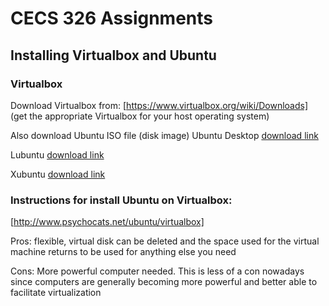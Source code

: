 # CECS 326 Assignments

## Installing Virtualbox and Ubuntu

### Virtualbox
Download Virtualbox from: [https://www.virtualbox.org/wiki/Downloads]
(get the appropriate Virtualbox for your host operating system)

Also download Ubuntu ISO file (disk image)
Ubuntu Desktop [download link](https://www.ubuntu.com/download)

Lubuntu [download link](https://lubuntu.net/downloads/)

Xubuntu [download link](https://xubuntu.org/download/)

### Instructions for install Ubuntu on Virtualbox:

[http://www.psychocats.net/ubuntu/virtualbox]

Pros:
flexible, virtual disk can be deleted and the space used for the virtual machine returns to be used for anything else you need

Cons:
More powerful computer needed. This is less of a con nowadays since computers are generally becoming more powerful and better able to facilitate virtualization
